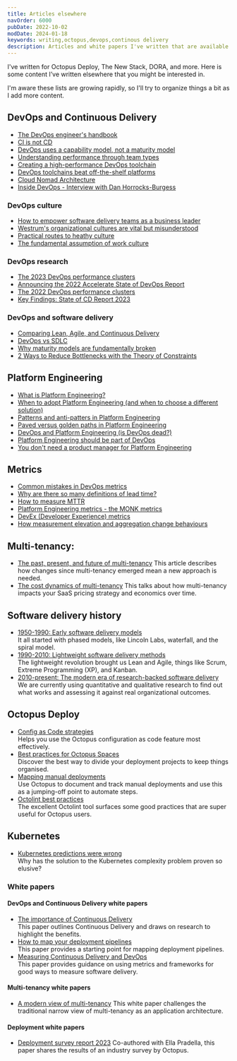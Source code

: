 ```yaml
---
title: Articles elsewhere
navOrder: 6000
pubDate: 2022-10-02
modDate: 2024-01-18
keywords: writing,octopus,devops,continous delivery
description: Articles and white papers I've written that are available elsewhere.
---
```


I've written for Octopus Deploy, The New Stack, DORA, and more. Here is some content I’ve written elsewhere that you might be interested in.

I'm aware these lists are growing rapidly, so I'll try to organize things a bit as I add more content.

## DevOps and Continuous Delivery

- [The DevOps engineer's handbook](https://octopus.com/devops/)
- [CI is not CD](https://thenewstack.io/ci-is-not-cd/)
- [DevOps uses a capability model, not a maturity model](https://octopus.com/blog/devops-uses-capability-not-maturity)
- [Understanding performance through team types](https://octopus.com/blog/understanding-performance-team-types)
- [Creating a high-performance DevOps toolchain](https://octopus.com/blog/high-performance-devops-toolchains)
- [DevOps toolchains beat off-the-shelf platforms](https://thenewstack.io/devops-toolchains-beat-off-the-shelf-platforms/)
- [Cloud Nomad Architecture](https://octopus.com/blog/cloud-nomad-architectures)
- [Inside DevOps - Interview with Dan Horrocks-Burgess](https://octopus.com/blog/inside-devops-dan-horrocks-burgess)

### DevOps culture

- [How to empower software delivery teams as a business leader](https://dora.dev/devops-capabilities/cultural/how-to-empower-software-delivery-teams/)
- [Westrum's organizational cultures are vital but misunderstood](https://thenewstack.io/westrums-organizational-cultures-are-vital-but-misunderstood/)
- [Practical routes to heathy culture](https://octopus.com/blog/practical-routes-healthy-culture)
- [The fundamental assumption of work culture](https://www.octopus.com/blog/key-assumption-work-culture)

### DevOps research

- [The 2023 DevOps performance clusters](https://octopus.com/blog/software-delivery-performance-clusters-2023)
- [Announcing the 2022 Accelerate State of DevOps Report](https://octopus.com/blog/2022-state-of-devops-report)
- [The 2022 DevOps performance clusters](https://www.octopus.com/blog/new-devops-performance-clusters)
- [Key Findings: State of CD Report 2023](https://cd.foundation/blog/2023/05/09/key-findings-state-of-cd-report-2023/)

### DevOps and software delivery

- [Comparing Lean, Agile, and Continuous Delivery](https://www.octopus.com/blog/lean-agile-continuous-delivery)
- [DevOps vs SDLC](https://www.octopus.com/blog/devops-versus-sdlc)
- [Why maturity models are fundamentally broken](https://thenewstack.io/why-maturity-models-are-fundamentally-broken/)
- [2 Ways to Reduce Bottlenecks with the Theory of Constraints](https://thenewstack.io/2-ways-to-reduce-bottlenecks-with-the-theory-of-constraints/)

## Platform Engineering

- [What is Platform Engineering?](https://octopus.com/devops/platform-engineering/)
- [When to adopt Platform Engineering (and when to choose a different solution)](https://octopus.com/devops/platform-engineering/when-to-adopt-platform-engineering/)
- [Patterns and anti-patters in Platform Engineering](https://octopus.com/devops/platform-engineering/patterns-anti-patterns/)
- [Paved versus golden paths in Platform Engineering](https://octopus.com/blog/paved-versus-golden-paths-platform-engineering)
- [DevOps and Platform Engineering (is DevOps dead?)](https://www.octopus.com/blog/devops-platform-engineering)
- [Platform Engineering should be part of DevOps](https://octopus.com/blog/platform-engineering-part-of-devops)
- [You don't need a product manager for Platform Engineering](https://thenewstack.io/is-your-product-manager-hurting-platform-engineering/)

## Metrics

- [Common mistakes in DevOps metrics](https://www.octopus.com/blog/common-mistakes-devops-metrics)
- [Why are there so many definitions of lead time?](https://octopus.com/blog/definitions-of-lead-time)
- [How to measure MTTR](https://octopus.com/blog/how-to-measure-mean-time-to-resolve)
- [Platform Engineering metrics - the MONK metrics](https://octopus.com/devops/metrics/monk-metrics/)
- [DevEx (Developer Experience) metrics](https://octopus.com/devops/metrics/devex-metrics/)
- [How measurement elevation and aggregation change behaviours](https://thenewstack.io/how-measurement-elevation-and-aggregation-change-behaviors/)

## Multi-tenancy:

- [The past, present, and future of multi-tenancy](https://thenewstack.io/the-past-present-and-future-of-multitenancy/)
  This article describes how changes since multi-tenancy emerged mean a new approach is needed.
- [The cost dynamics of multi-tenancy](https://thenewstack.io/the-cost-dynamics-of-multitenancy/)
  This talks about how multi-tenancy impacts your SaaS pricing strategy and economics over time.

## Software delivery history

- [1950-1990: Early software delivery models](https://octopus.com/devops/history/early-software-delivery-models/) \
  It all started with phased models, like Lincoln Labs, waterfall, and the spiral model.
- [1990-2010: Lightweight software delivery methods](https://octopus.com/devops/history/lightweight-software-delivery-methods/) \
  The lightweight revolution brought us Lean and Agile, things like Scrum, Extreme Programming (XP), and Kanban.
- [2010-present: The modern era of research-backed software delivery](https://octopus.com/devops/history/research-backed-software-delivery/) \
  We are currently using quantitative and qualitative research to find out what works and assessing it against real organizational outcomes.

## Octopus Deploy

- [Config as Code strategies](https://octopus.com/blog/config-as-code-strategies) \
  Helps you use the Octopus configuration as code feature most effectively.
- [Best practices for Octopus Spaces](https://octopus.com/blog/best-practices-spaces) \
  Discover the best way to divide your deployment projects to keep things organised.
- [Mapping manual deployments](https://octopus.com/blog/mapping-manual-deployments) \
  Use Octopus to document and track manual deployments and use this as a jumping-off point to automate steps.
- [Octolint best practices](https://octopus.com/blog/octolint-best-practices) \
  The excellent Octolint tool surfaces some good practices that are super useful for Octopus users.

## Kubernetes

- [Kubernetes predictions were wrong](https://thenewstack.io/kubernetes-predictions-were-wrong/) \
  Why has the solution to the Kubernetes complexity problem proven so elusive?

### White papers

#### DevOps and Continuous Delivery white papers

- [The importance of Continuous Delivery](https://octopus.com/whitepapers/lv-the-importance-of-continuous-delivery) \
  This paper outlines Continuous Delivery and draws on research to highlight the benefits.
- [How to map your deployment pipelines](https://octopus.com/whitepapers/lv-how-to-map-your-deployment-pipeline) \
  This paper provides a starting point for mapping deployment pipelines.
- [Measuring Continuous Delivery and DevOps](https://octopus.com/whitepapers/lv-measuring-continuous-delivery-and-devops) \
  This paper provides guidance on using metrics and frameworks for good ways to measure software delivery.

#### Multi-tenancy white papers

- [A modern view of multi-tenancy](https://octopus.com/whitepapers/modern-view-of-multi-tenancy)
  This white paper challenges the traditional narrow view of multi-tenancy as an application architecture.

#### Deployment white papers

- [Deployment survey report 2023](https://octopus.com/whitepapers/deployment-survey-report-2023)
  Co-authored with Ella Pradella, this paper shares the results of an industry survey by Octopus.

